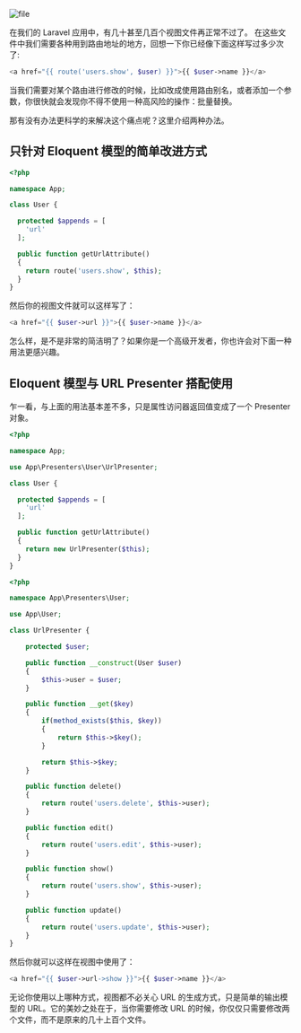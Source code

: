 ![file](https://lccdn.phphub.org/uploads/images/201804/21/1/RqiF7U4Wud.png?imageView2/2/w/1240/h/0)

在我们的 Laravel 应用中，有几十甚至几百个视图文件再正常不过了。 在这些文件中我们需要各种用到路由地址的地方，回想一下你已经像下面这样写过多少次了:

```php
<a href="{{ route('users.show', $user) }}">{{ $user->name }}</a>

```

当我们需要对某个路由进行修改的时候，比如改成使用路由别名，或者添加一个参数，你很快就会发现你不得不使用一种高风险的操作：批量替换。

那有没有办法更科学的来解决这个痛点呢？这里介绍两种办法。

只针对 Eloquent 模型的简单改进方式
-------------

```php
<?php

namespace App;

class User {

  protected $appends = [
    'url'
  ];

  public function getUrlAttribute()
  {
    return route('users.show', $this);
  }
}

```

然后你的视图文件就可以这样写了：

```php
<a href="{{ $user->url }}">{{ $user->name }}</a>

```

怎么样，是不是非常的简洁明了？如果你是一个高级开发者，你也许会对下面一种用法更感兴趣。

Eloquent 模型与 URL Presenter 搭配使用
---------------------------

乍一看，与上面的用法基本差不多，只是属性访问器返回值变成了一个 Presenter 对象。

```php
<?php

namespace App;

use App\Presenters\User\UrlPresenter;

class User {

  protected $appends = [
    'url'
  ];

  public function getUrlAttribute()
  {
    return new UrlPresenter($this);
  }
}

```

```php
<?php

namespace App\Presenters\User;

use App\User;

class UrlPresenter {

    protected $user;

    public function __construct(User $user)
    {
        $this->user = $user;
    }

    public function __get($key)
    {
        if(method_exists($this, $key))
        {
            return $this->$key();
        }

        return $this->$key;
    }

    public function delete()
    {
        return route('users.delete', $this->user);
    }

    public function edit()
    {
        return route('users.edit', $this->user);
    }

    public function show()
    {
        return route('users.show', $this->user);
    }

    public function update()
    {
        return route('users.update', $this->user);
    }
}

```

然后你就可以这样在视图中使用了：

```php
<a href="{{ $user->url->show }}">{{ $user->name }}</a>

```

无论你使用以上哪种方式，视图都不必关心 URL 的生成方式，只是简单的输出模型的 URL。它的美妙之处在于，当你需要修改 URL 的时候，你仅仅只需要修改两个文件，而不是原来的几十上百个文件。
